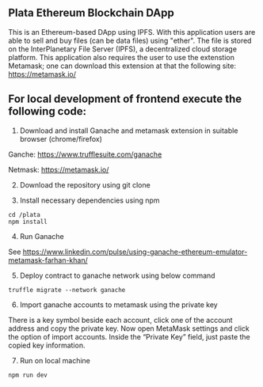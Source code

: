 ## Plata Ethereum Blockchain DApp

This is an Ethereum-based DApp using IPFS. With this application users are able to sell and buy files (can be data files) using "ether". The file is stored on the InterPlanetary File Server (IPFS), a decentralized cloud storage platform. This application also requires the user to use the extenstion Metamask; one can download this extension at that the following site: https://metamask.io/

## For local development of frontend execute the following code:

1. Download and install Ganache and metamask extension in suitable browser (chrome/firefox)

Ganche: https://www.trufflesuite.com/ganache

Netmask: https://metamask.io/


2. Download the repository using git clone

3. Install necessary dependencies using npm

```
cd /plata
npm install
```

4. Run Ganache

See https://www.linkedin.com/pulse/using-ganache-ethereum-emulator-metamask-farhan-khan/

5. Deploy contract to ganache network using below command
```
truffle migrate --network ganache  
```
6. Import ganache accounts to metamask using the private key

There is a key symbol beside each account, click one of the account address and copy the private key. Now open MetaMask settings and click the option of import accounts. Inside the “Private Key” field, just paste the copied key information.

7. Run on local machine
```
npm run dev
```
